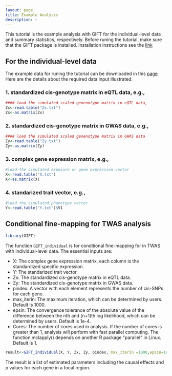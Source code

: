 ```yaml
---
layout: page
title: Example Analysis
description: ~
---
```

This tutorial is the example analysis with GIFT for the individual-level data and summary statistics, respectively. Before runing the tutorial, make sure that the GIFT package is installed. Installation instructions see the [link](https://github.com/yuanzhongshang/GIFT/documentation/02_installation.html)

## For the individual-level data
The example data for runing the tutorial can be downloaded in this [page](https://github.com/yuanzhongshang/GIFT/documentation/03_data.html)
Here are the details about the required data input illustrated. 
### 1. standardized cis-genotype matrix in eQTL data, e.g.,
```r
#### load the simulated scaled genenotype matrix in eQTL data,
Zx<-read.table("Zx.txt")
Zx<-as.matrix(Zx)
```

### 2. standardized cis-genotype matrix in GWAS data,  e.g.,
```r
#### load the simulated scaled genenotype matrix in GWAS data
Zy<-read.table("Zy.txt")
Zy<-as.matrix(Zy)
```

### 3. complex gene expression matrix,  e.g.,
```r
#load the simulated exposure or gene expression vector
X<-read.table("X.txt")
X<-as.matrix(X)
```

### 4. standarized trait vector,  e.g.,
```r
#load the simulated phenotype vector
Y<-read.table("Y.txt")$V1
```

## Conditional fine-mapping for TWAS analysis
```r
library(GIFT)
``` 
The function `GIFT_individual` is for conditional fine-mapping for in TWAS with individual-level data. The essential inputs are:
- X: The complex gene expression matrix, each column is the standardized specific expression. 
- Y: The standarized trait vector.
- Zx: The standardized cis-genotype matrix in eQTL data.
- Zy: The standardized cis-genotype matrix in GWAS data.
- pindex: A vector with each element represents the number of cis-SNPs for each gene.
- max_iterin: The maximum iteration, which can be determined by users. Default is 1000. 
- epsin: The convergence tolerance of the absolute value of the difference between the nth and (n+1)th log likelihood, which can be determined by users. Default is 1e-4. 
- Cores: The number of cores used in analysis. If the number of cores is greater than 1, analysis will perform with fast parallel computing. The function mclapply() depends on another R package "parallel" in Linux. Default is 1.

```r
result<-GIFT_individual(X, Y, Zx, Zy, pindex, max_iterin =1000,epsin=1e-4,Cores=1)

```
The result is a list of estimated parameters including the causal effects and p values for each gene in a focal region. 
